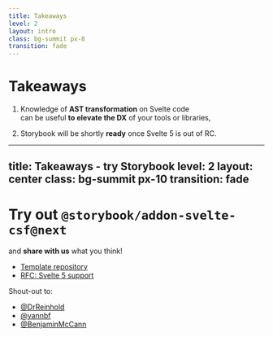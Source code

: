 ```yaml
---
title: Takeaways
level: 2
layout: intro
class: bg-summit px-8
transition: fade
---
```


<h1 class="text-center">
Takeaways
</h1>

<div class="font-serif text-3xl list">
<v-clicks>

1. Knowledge of **AST transformation** on <logos-svelte-icon /> Svelte code<br>
   can be useful **to elevate the DX** of your tools or libraries,

2. <logos-storybook-icon /> Storybook will be shortly <strong>ready</strong> once <logos-svelte-icon /> Svelte 5 is out of RC.

</v-clicks>

</div>

<style>
   .list li * {
      @apply leading-tight;
   }
   </style>

---
title: Takeaways - try Storybook
level: 2
layout: center
class: bg-summit px-10
transition: fade
---

<h1 class="">
Try out <logos-storybook-icon /> <code>@storybook/addon-svelte-csf@next</code>
</h1>

<p class="!mt-2 font-serif text-3xl">
and <strong>share with us</strong> what you think!
</p>

<div class="mt-12 flex flex-row items-start gap-12">

<ul class="text-3xl">
<li>
<a href="#"><carbon-logo-github /> Template repository</a>
</li>
<li>
<a href="https://github.com/storybookjs/addon-svelte-csf/discussions/191"><carbon-logo-github /> RFC: Svelte 5 support</a>
</li>
</ul>

<div class="flex flex-col font-serif text-2xl">
<p>
<twemoji-heart-hands /> Shout-out to:
</p>

- <carbon-logo-twitter /> [@DrReinhold](https://x.com/DrReinhold)
- <carbon-logo-twitter /> [@yannbf](https://x.com/yannbf)
- <carbon-logo-twitter /> [@BenjaminMcCann](https://x.com/BenjaminMcCann)

</div>
</div>